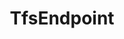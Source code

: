 ---
optionsClassName: TfsEndpointOptions
optionsClassFullName: MigrationTools.Endpoints.TfsEndpointOptions
configurationSamples: []
description: missng XML code comments
className: TfsEndpoint
typeName: Endpoints
architecture: v2
options: []

redirectFrom: []
layout: reference
toc: true
permalink: /Reference/v2/Endpoints/TfsEndpoint/
title: TfsEndpoint
categories:
- Endpoints
- v2
notes: ''
introduction: ''

---